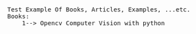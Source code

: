 <pre>
Test Example Of Books, Articles, Examples, ...etc.
Books:
	1--> Opencv Computer Vision with python
</pre>
